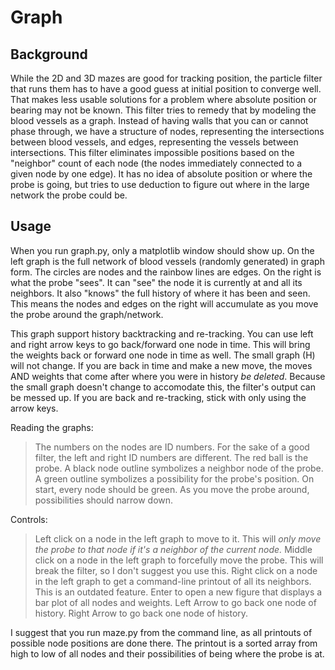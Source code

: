 # Graph

## Background
While the 2D and 3D mazes are good for tracking position, the particle filter that runs them has to have a good guess at initial position
to converge well. That makes less usable solutions for a problem where absolute position or bearing may not be known. This filter tries
to remedy that by modeling the blood vessels as a graph. Instead of having walls that you can or cannot phase through, we have a structure
of nodes, representing the intersections between blood vessels, and edges, representing the vessels between intersections. This filter 
eliminates impossible positions based on the "neighbor" count of each node (the nodes immediately connected to a given node by one edge).
It has no idea of absolute position or where the probe is going, but tries to use deduction to figure out where in the large network the
probe could be.
 
## Usage
When you run graph.py, only a matplotlib window should show up. On the left graph is the full network of blood vessels (randomly generated)
in graph form. The circles are nodes and the rainbow lines are edges. On the right is what the probe "sees". It can "see" the node it is 
currently at and all its neighbors. It also "knows" the full history of where it has been and seen. This means the nodes and edges on the right
will accumulate as you move the probe around the graph/network.

This graph support history backtracking and re-tracking. You can use left and right arrow keys to go back/forward one node in time. This will 
bring the weights back or forward one node in time as well. The small graph (H) will not change. If you are back in time and make a new move, 
the moves AND weights that come after where you were in history *be deleted*. Because the small graph doesn't change to accomodate this,
the filter's output can be messed up. If you are back and re-tracking, stick with only using the arrow keys.

Reading the graphs:
>The numbers on the nodes are ID numbers. For the sake of a good filter, the left and right ID numbers are different.
>The red ball is the probe.
>A black node outline symbolizes a neighbor node of the probe. 
>A green outline symbolizes a possibility for the probe's position. On start, every node should be green.
>As you move the probe around, possibilities should narrow down.

Controls:
>Left click on a node in the left graph to move to it. This will *only move the probe to that node if it's a neighbor of the current node.*
>Middle click on a node in the left graph to forcefully move the probe. This will break the filter, so I don't suggest you use this.
>Right click on a node in the left graph to get a command-line printout of all its neighbors. This is an outdated feature.
>Enter to open a new figure that displays a bar plot of all nodes and weights.
>Left Arrow to go back one node of history.
>Right Arrow to go back one node of history.

I suggest that you run maze.py from the command line, as all printouts of possible node positions are done there. The printout is a sorted array
from high to low of all nodes and their possibilities of being where the probe is at.